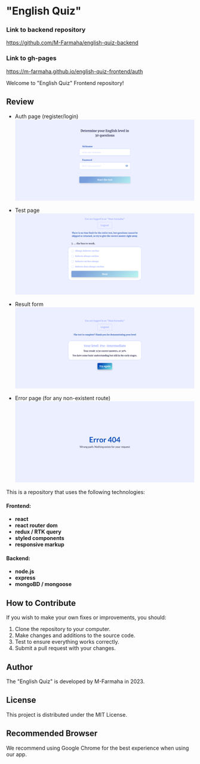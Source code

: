 # "English Quiz"

### Link to backend repository
https://github.com/M-Farmaha/english-quiz-backend

### Link to gh-pages
https://m-farmaha.github.io/english-quiz-frontend/auth

Welcome to "English Quiz" Frontend repository!

## Review

- Auth page (register/login)
![Auth page](./screenshots/AuthPage.jpg)

- Test page
![Test page](./screenshots/TestPage.jpg)

- Result form
![Result form](./screenshots/ResultForm.jpg)

- Error page (for any non-existent route)
![ErrorPage](./screenshots/ErrorPage.jpg)

This is a repository that uses the following technologies:

#### Frontend:

- **react**
- **react router dom**
- **redux / RTK query**
- **styled components**
- **responsive markup**

#### Backend:

- **node.js**
- **express**
- **mongoBD / mongoose**

## How to Contribute

If you wish to make your own fixes or improvements, you should:

1. Clone the repository to your computer.
2. Make changes and additions to the source code.
3. Test to ensure everything works correctly.
4. Submit a pull request with your changes.

## Author

The "English Quiz" is developed by M-Farmaha in 2023.

## License

This project is distributed under the MIT License.

## Recommended Browser

We recommend using Google Chrome for the best experience when using our app.

